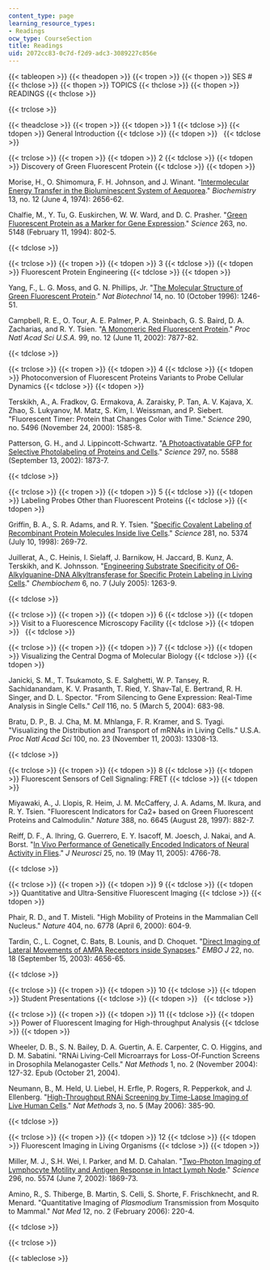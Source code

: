 ```yaml
---
content_type: page
learning_resource_types:
- Readings
ocw_type: CourseSection
title: Readings
uid: 2072cc83-0c7d-f2d9-adc3-3089227c856e
---
```


{{< tableopen >}}
{{< theadopen >}}
{{< tropen >}}
{{< thopen >}}
SES #
{{< thclose >}}
{{< thopen >}}
TOPICS
{{< thclose >}}
{{< thopen >}}
READINGS
{{< thclose >}}

{{< trclose >}}

{{< theadclose >}}
{{< tropen >}}
{{< tdopen >}}
1
{{< tdclose >}}
{{< tdopen >}}
General Introduction
{{< tdclose >}}
{{< tdopen >}}
 
{{< tdclose >}}

{{< trclose >}}
{{< tropen >}}
{{< tdopen >}}
2
{{< tdclose >}}
{{< tdopen >}}
Discovery of Green Fluorescent Protein
{{< tdclose >}}
{{< tdopen >}}


Morise, H., O. Shimomura, F. H. Johnson, and J. Winant. "[Intermolecular Energy Transfer in the Bioluminescent System of Aequorea](http://www.ncbi.nlm.nih.gov/entrez/query.fcgi?db=pubmed&cmd=Retrieve&dopt=Abstract&list_uids=4151620&query_hl=8&itool=pubmed_DocSum)." _Biochemistry_ 13, no. 12 (June 4, 1974): 2656-62.

Chalfie, M., Y. Tu, G. Euskirchen, W. W. Ward, and D. C. Prasher. "[Green Fluorescent Protein as a Marker for Gene Expression](http://www.ncbi.nlm.nih.gov/entrez/query.fcgi?db=pubmed&cmd=Retrieve&dopt=AbstractPlus&list_uids=8303295&query_hl=12&itool=pubmed_DocSum)." _Science_ 263, no. 5148 (February 11, 1994): 802-5.


{{< tdclose >}}

{{< trclose >}}
{{< tropen >}}
{{< tdopen >}}
3
{{< tdclose >}}
{{< tdopen >}}
Fluorescent Protein Engineering
{{< tdclose >}}
{{< tdopen >}}


Yang, F., L. G. Moss, and G. N. Phillips, Jr. "[The Molecular Structure of Green Fluorescent Protein](http://www.ncbi.nlm.nih.gov/entrez/query.fcgi?db=pubmed&cmd=Retrieve&dopt=AbstractPlus&list_uids=9631087&query_hl=84&itool=pubmed_DocSum)." _Nat Biotechnol_ 14, no. 10 (October 1996): 1246-51.

Campbell, R. E., O. Tour, A. E. Palmer, P. A. Steinbach, G. S. Baird, D. A. Zacharias, and R. Y. Tsien. "[A Monomeric Red Fluorescent Protein](http://www.ncbi.nlm.nih.gov/entrez/query.fcgi?db=pubmed&cmd=Retrieve&dopt=Abstract&list_uids=12060735&query_hl=18&itool=pubmed_DocSum)." _Proc Natl Acad Sci U.S.A._ 99, no. 12 (June 11, 2002): 7877-82.


{{< tdclose >}}

{{< trclose >}}
{{< tropen >}}
{{< tdopen >}}
4
{{< tdclose >}}
{{< tdopen >}}
Photoconversion of Fluorescent Proteins Variants to Probe Cellular Dynamics
{{< tdclose >}}
{{< tdopen >}}


Terskikh, A., A. Fradkov, G. Ermakova, A. Zaraisky, P. Tan, A. V. Kajava, X. Zhao, S. Lukyanov, M. Matz, S. Kim, I. Weissman, and P. Siebert. "Fluorescent Timer: Protein that Changes Color with Time." _Science_ 290, no. 5496 (November 24, 2000): 1585-8.

Patterson, G. H., and J. Lippincott-Schwartz. "[A Photoactivatable GFP for Selective Photolabeling of Proteins and Cells](http://www.ncbi.nlm.nih.gov/entrez/query.fcgi?db=pubmed&cmd=Retrieve&dopt=Abstract&list_uids=12228718&query_hl=24&itool=pubmed_DocSum)." _Science_ 297, no. 5588 (September 13, 2002): 1873-7.


{{< tdclose >}}

{{< trclose >}}
{{< tropen >}}
{{< tdopen >}}
5
{{< tdclose >}}
{{< tdopen >}}
Labeling Probes Other than Fluorescent Proteins
{{< tdclose >}}
{{< tdopen >}}


Griffin, B. A., S. R. Adams, and R. Y. Tsien. "[Specific Covalent Labeling of Recombinant Protein Molecules Inside live Cells](http://www.ncbi.nlm.nih.gov/entrez/query.fcgi?db=pubmed&cmd=Retrieve&dopt=Abstract&list_uids=9657724&query_hl=37&itool=pubmed_DocSum)." _Science_ 281, no. 5374 (July 10, 1998): 269-72.

Juillerat, A., C. Heinis, I. Sielaff, J. Barnikow, H. Jaccard, B. Kunz, A. Terskikh, and K. Johnsson. "[Engineering Substrate Specificity of O6-Alkylguanine-DNA Alkyltransferase for Specific Protein Labeling in Living Cells](http://www.ncbi.nlm.nih.gov/entrez/query.fcgi?db=pubmed&cmd=Retrieve&dopt=Abstract&list_uids=15934048&query_hl=35&itool=pubmed_DocSum)." _Chembiochem_ 6, no. 7 (July 2005): 1263-9.


{{< tdclose >}}

{{< trclose >}}
{{< tropen >}}
{{< tdopen >}}
6
{{< tdclose >}}
{{< tdopen >}}
Visit to a Fluorescence Microscopy Facility
{{< tdclose >}}
{{< tdopen >}}
 
{{< tdclose >}}

{{< trclose >}}
{{< tropen >}}
{{< tdopen >}}
7
{{< tdclose >}}
{{< tdopen >}}
Visualizing the Central Dogma of Molecular Biology
{{< tdclose >}}
{{< tdopen >}}


Janicki, S. M., T. Tsukamoto, S. E. Salghetti, W. P. Tansey, R. Sachidanandam, K. V. Prasanth, T. Ried, Y. Shav-Tal, E. Bertrand, R. H. Singer, and D. L. Spector. "From Silencing to Gene Expression: Real-Time Analysis in Single Cells." _Cell_ 116, no. 5 (March 5, 2004): 683-98.

Bratu, D. P., B. J. Cha, M. M. Mhlanga, F. R. Kramer, and S. Tyagi. "Visualizing the Distribution and Transport of mRNAs in Living Cells." U.S.A. _Proc Natl Acad Sci_ 100, no. 23 (November 11, 2003): 13308-13.


{{< tdclose >}}

{{< trclose >}}
{{< tropen >}}
{{< tdopen >}}
8
{{< tdclose >}}
{{< tdopen >}}
Fluorescent Sensors of Cell Signaling: FRET
{{< tdclose >}}
{{< tdopen >}}


Miyawaki, A., J. Llopis, R. Heim, J. M. McCaffery, J. A. Adams, M. Ikura, and R. Y. Tsien. "Fluorescent Indicators for Ca2+ based on Green Fluorescent Proteins and Calmodulin." _Nature_ 388, no. 6645 (August 28, 1997): 882-7.

Reiff, D. F., A. Ihring, G. Guerrero, E. Y. Isacoff, M. Joesch, J. Nakai, and A. Borst. "[In Vivo Performance of Genetically Encoded Indicators of Neural Activity in Flies](http://www.ncbi.nlm.nih.gov/entrez/query.fcgi?db=pubmed&cmd=Retrieve&dopt=AbstractPlus&list_uids=15888652&query_hl=72&itool=pubmed_docsum)." _J_ _Neurosci_ 25, no. 19 (May 11, 2005): 4766-78.


{{< tdclose >}}

{{< trclose >}}
{{< tropen >}}
{{< tdopen >}}
9
{{< tdclose >}}
{{< tdopen >}}
Quantitative and Ultra-Sensitive Fluorescent Imaging
{{< tdclose >}}
{{< tdopen >}}


Phair, R. D., and T. Misteli. "High Mobility of Proteins in the Mammalian Cell Nucleus." _Nature_ 404, no. 6778 (April 6, 2000): 604-9.

Tardin, C., L. Cognet, C. Bats, B. Lounis, and D. Choquet. "[Direct Imaging of Lateral Movements of AMPA Receptors inside Synapses](http://www.ncbi.nlm.nih.gov/entrez/query.fcgi?db=pubmed&cmd=Retrieve&dopt=AbstractPlus&list_uids=12970178&query_hl=12&itool=pubmed_docsum)." _EMBO J_ 22, no. 18 (September 15, 2003): 4656-65.


{{< tdclose >}}

{{< trclose >}}
{{< tropen >}}
{{< tdopen >}}
10
{{< tdclose >}}
{{< tdopen >}}
Student Presentations
{{< tdclose >}}
{{< tdopen >}}
 
{{< tdclose >}}

{{< trclose >}}
{{< tropen >}}
{{< tdopen >}}
11
{{< tdclose >}}
{{< tdopen >}}
Power of Fluorescent Imaging for High-throughput Analysis
{{< tdclose >}}
{{< tdopen >}}


Wheeler, D. B., S. N. Bailey, D. A. Guertin, A. E. Carpenter, C. O. Higgins, and D. M. Sabatini. "RNAi Living-Cell Microarrays for Loss-Of-Function Screens in Drosophila Melanogaster Cells." _Nat Methods_ 1, no. 2 (November 2004): 127-32. Epub (October 21, 2004).

Neumann, B., M. Held, U. Liebel, H. Erfle, P. Rogers, R. Pepperkok, and J. Ellenberg. "[High-Throughput RNAi Screening by Time-Lapse Imaging of Live Human Cells](http://www.ncbi.nlm.nih.gov/entrez/query.fcgi?db=pubmed&cmd=Retrieve&dopt=AbstractPlus&list_uids=16628209&query_hl=40&itool=pubmed_docsum)." _Nat Methods_ 3, no. 5 (May 2006): 385-90.


{{< tdclose >}}

{{< trclose >}}
{{< tropen >}}
{{< tdopen >}}
12
{{< tdclose >}}
{{< tdopen >}}
Fluorescent Imaging in Living Organisms
{{< tdclose >}}
{{< tdopen >}}


Miller, M. J., S.H. Wei, I. Parker, and M. D. Cahalan. "[Two-Photon Imaging of Lymphocyte Motility and Antigen Response in Intact Lymph Node](http://www.ncbi.nlm.nih.gov/entrez/query.fcgi?db=pubmed&cmd=Retrieve&dopt=Abstract&list_uids=12016203&query_hl=130&itool=pubmed_docsum)." _Science_ 296, no. 5574 (June 7, 2002): 1869-73.

Amino, R., S. Thiberge, B. Martin, S. Celli, S. Shorte, F. Frischknecht, and R. Menard. "Quantitative Imaging of _Plasmodium_ Transmission from Mosquito to Mammal." _Nat Med_ 12, no. 2 (February 2006): 220-4.


{{< tdclose >}}

{{< trclose >}}

{{< tableclose >}}